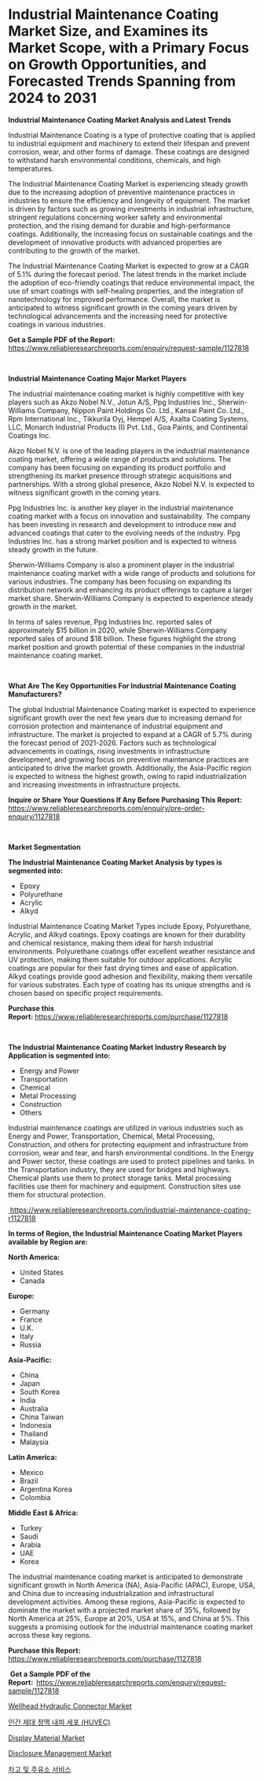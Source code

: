 <p><h1>Industrial Maintenance Coating Market Size, and Examines its Market Scope, with a Primary Focus on Growth Opportunities, and Forecasted Trends Spanning from 2024 to 2031</h1></p><p><strong>Industrial Maintenance Coating Market Analysis and Latest Trends</strong></p>
<p><p>Industrial Maintenance Coating is a type of protective coating that is applied to industrial equipment and machinery to extend their lifespan and prevent corrosion, wear, and other forms of damage. These coatings are designed to withstand harsh environmental conditions, chemicals, and high temperatures.</p><p>The Industrial Maintenance Coating Market is experiencing steady growth due to the increasing adoption of preventive maintenance practices in industries to ensure the efficiency and longevity of equipment. The market is driven by factors such as growing investments in industrial infrastructure, stringent regulations concerning worker safety and environmental protection, and the rising demand for durable and high-performance coatings. Additionally, the increasing focus on sustainable coatings and the development of innovative products with advanced properties are contributing to the growth of the market.</p><p>The Industrial Maintenance Coating Market is expected to grow at a CAGR of 5.1% during the forecast period. The latest trends in the market include the adoption of eco-friendly coatings that reduce environmental impact, the use of smart coatings with self-healing properties, and the integration of nanotechnology for improved performance. Overall, the market is anticipated to witness significant growth in the coming years driven by technological advancements and the increasing need for protective coatings in various industries.</p></p>
<p><strong>Get a Sample PDF of the Report:&nbsp;</strong> <a href="https://www.reliableresearchreports.com/enquiry/request-sample/1127818">https://www.reliableresearchreports.com/enquiry/request-sample/1127818</a></p>
<p>&nbsp;</p>
<p><strong>Industrial Maintenance Coating Major Market Players</strong></p>
<p><p>The industrial maintenance coating market is highly competitive with key players such as Akzo Nobel N.V., Jotun A/S, Ppg Industries Inc., Sherwin-Williams Company, Nippon Paint Holdings Co. Ltd., Kansai Paint Co. Ltd., Rpm International Inc., Tikkurila Oyj, Hempel A/S, Axalta Coating Systems, LLC, Monarch Industrial Products (I) Pvt. Ltd., Goa Paints, and Continental Coatings Inc.</p><p>Akzo Nobel N.V. is one of the leading players in the industrial maintenance coating market, offering a wide range of products and solutions. The company has been focusing on expanding its product portfolio and strengthening its market presence through strategic acquisitions and partnerships. With a strong global presence, Akzo Nobel N.V. is expected to witness significant growth in the coming years.</p><p>Ppg Industries Inc. is another key player in the industrial maintenance coating market with a focus on innovation and sustainability. The company has been investing in research and development to introduce new and advanced coatings that cater to the evolving needs of the industry. Ppg Industries Inc. has a strong market position and is expected to witness steady growth in the future.</p><p>Sherwin-Williams Company is also a prominent player in the industrial maintenance coating market with a wide range of products and solutions for various industries. The company has been focusing on expanding its distribution network and enhancing its product offerings to capture a larger market share. Sherwin-Williams Company is expected to experience steady growth in the market.</p><p>In terms of sales revenue, Ppg Industries Inc. reported sales of approximately $15 billion in 2020, while Sherwin-Williams Company reported sales of around $18 billion. These figures highlight the strong market position and growth potential of these companies in the industrial maintenance coating market.</p></p>
<p>&nbsp;</p>
<p><strong>What Are The Key Opportunities For Industrial Maintenance Coating Manufacturers?</strong></p>
<p><p>The global Industrial Maintenance Coating market is expected to experience significant growth over the next few years due to increasing demand for corrosion protection and maintenance of industrial equipment and infrastructure. The market is projected to expand at a CAGR of 5.7% during the forecast period of 2021-2026. Factors such as technological advancements in coatings, rising investments in infrastructure development, and growing focus on preventive maintenance practices are anticipated to drive the market growth. Additionally, the Asia-Pacific region is expected to witness the highest growth, owing to rapid industrialization and increasing investments in infrastructure projects.</p></p>
<p><strong>Inquire or Share Your Questions If Any Before Purchasing This Report:</strong> <a href="https://www.reliableresearchreports.com/enquiry/pre-order-enquiry/1127818">https://www.reliableresearchreports.com/enquiry/pre-order-enquiry/1127818</a></p>
<p>&nbsp;</p>
<p><strong>Market Segmentation</strong></p>
<p><strong>The Industrial Maintenance Coating Market Analysis by types is segmented into:</strong></p>
<p><ul><li>Epoxy</li><li>Polyurethane</li><li>Acrylic</li><li>Alkyd</li></ul></p>
<p><p>Industrial Maintenance Coating Market Types include Epoxy, Polyurethane, Acrylic, and Alkyd coatings. Epoxy coatings are known for their durability and chemical resistance, making them ideal for harsh industrial environments. Polyurethane coatings offer excellent weather resistance and UV protection, making them suitable for outdoor applications. Acrylic coatings are popular for their fast drying times and ease of application. Alkyd coatings provide good adhesion and flexibility, making them versatile for various substrates. Each type of coating has its unique strengths and is chosen based on specific project requirements.</p></p>
<p><strong>Purchase this Report:&nbsp;</strong><a href="https://www.reliableresearchreports.com/purchase/1127818">https://www.reliableresearchreports.com/purchase/1127818</a></p>
<p>&nbsp;</p>
<p><strong>The Industrial Maintenance Coating Market Industry Research by Application is segmented into:</strong></p>
<p><ul><li>Energy and Power</li><li>Transportation</li><li>Chemical</li><li>Metal Processing</li><li>Construction</li><li>Others</li></ul></p>
<p><p>Industrial maintenance coatings are utilized in various industries such as Energy and Power, Transportation, Chemical, Metal Processing, Construction, and others for protecting equipment and infrastructure from corrosion, wear and tear, and harsh environmental conditions. In the Energy and Power sector, these coatings are used to protect pipelines and tanks. In the Transportation industry, they are used for bridges and highways. Chemical plants use them to protect storage tanks. Metal processing facilities use them for machinery and equipment. Construction sites use them for structural protection.</p></p>
<p><a href="https://www.reliableresearchreports.com/industrial-maintenance-coating-r1127818">&nbsp;https://www.reliableresearchreports.com/industrial-maintenance-coating-r1127818</a></p>
<p><strong>In terms of Region, the Industrial Maintenance Coating Market Players available by Region are:</strong></p>
<p>
    <p> <strong> North America: </strong>
        <ul>
            <li>United States</li>
            <li>Canada</li>
        </ul>
        </p> 
    <p> <strong> Europe: </strong>
        <ul>
            <li>Germany</li>
            <li>France</li>
            <li>U.K.</li>
            <li>Italy</li>
            <li>Russia</li>
        </ul>
        </p> 
    <p> <strong> Asia-Pacific: </strong>
        <ul>
            <li>China</li>
            <li>Japan</li>
            <li>South Korea</li>
            <li>India</li>
            <li>Australia</li>
            <li>China Taiwan</li>
            <li>Indonesia</li>
            <li>Thailand</li>
            <li>Malaysia</li>
        </ul>
        </p> 
    <p> <strong> Latin America: </strong>
        <ul>
            <li>Mexico</li>
            <li>Brazil</li>
            <li>Argentina Korea</li>
            <li>Colombia</li>
        </ul>
        </p> 
    <p> <strong> Middle East & Africa: </strong>
        <ul>
            <li>Turkey</li>
            <li>Saudi</li>
            <li>Arabia</li>
            <li>UAE</li>
            <li>Korea</li>
        </ul>
    </p>
    </p>
<p><p>The industrial maintenance coating market is anticipated to demonstrate significant growth in North America (NA), Asia-Pacific (APAC), Europe, USA, and China due to increasing industrialization and infrastructural development activities. Among these regions, Asia-Pacific is expected to dominate the market with a projected market share of 35%, followed by North America at 25%, Europe at 20%, USA at 15%, and China at 5%. This suggests a promising outlook for the industrial maintenance coating market across these key regions.</p></p>
<p><strong>Purchase this Report: </strong><a href="https://www.reliableresearchreports.com/purchase/1127818">https://www.reliableresearchreports.com/purchase/1127818</a></p>
<p>&nbsp;<strong>Get a Sample PDF of the Report:&nbsp;&nbsp;</strong><a href="https://www.reliableresearchreports.com/enquiry/request-sample/1127818">https://www.reliableresearchreports.com/enquiry/request-sample/1127818</a></p>
<p><strong></strong></p>
<p><p><a href="https://www.linkedin.com/pulse/global-wellhead-hydraulic-connector-market-trends-insights-7pwqf?trackingId=iM4p25RfTK6XNWB6%2Bi2zIA%3D%3D">Wellhead Hydraulic Connector Market</a></p><p><a href="https://github.com/alpinestartsekian/Market-Research-Report-List-2/blob/main/724838780470.md">인간 제대 정맥 내피 세포 (HUVEC)</a></p><p><a href="https://github.com/elizabethdagraca/Market-Research-Report-List-4/blob/main/display-material-market.md">Display Material Market</a></p><p><a href="https://github.com/santosh758595/Market-Research-Report-List-5/blob/main/disclosure-management-market.md">Disclosure Management Market</a></p><p><a href="https://github.com/muchswr/Market-Research-Report-List-2/blob/main/742093280471.md">차고 및 주유소 서비스</a></p></p>